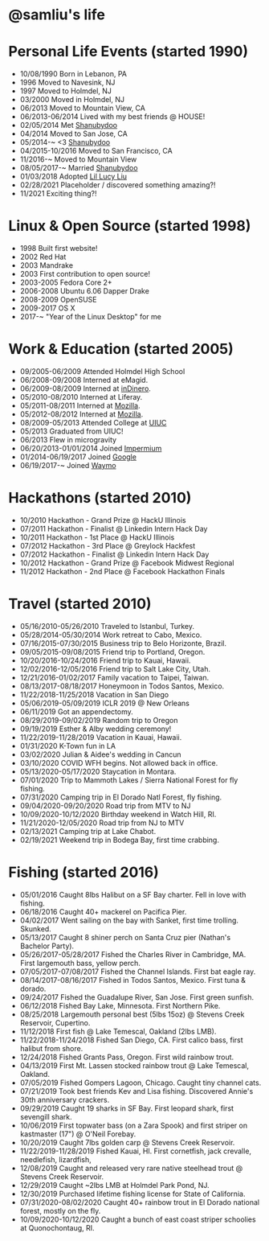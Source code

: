 @samliu's life
===============

# Personal Life Events (started 1990)

- 10/08/1990 Born in Lebanon, PA
- 1996 Moved to Navesink, NJ
- 1997 Moved to Holmdel, NJ
- 03/2000 Moved in Holmdel, NJ
- 06/2013 Moved to Mountain View, CA
- 06/2013-06/2014 Lived with my best friends @ HOUSE!
- 02/05/2014 Met [Shanubydoo](https://www.instagram.com/shanubydoo)
- 04/2014 Moved to San Jose, CA
- 05/2014-~ <3 [Shanubydoo](https://www.instagram.com/shanubydoo)
- 04/2015-10/2016 Moved to San Francisco, CA
- 11/2016-~ Moved to Mountain View
- 08/05/2017-~ Married [Shanubydoo](https://www.instagram.com/shanubydoo)
- 01/03/2018 Adopted [Lil Lucy Liu](https://www.instagram.com/lillucyliu)
- 02/28/2021 Placeholder / discovered something amazing?!
- 11/2021 Exciting thing?!

# Linux & Open Source (started 1998)

- 1998 Built first website!
- 2002 Red Hat
- 2003 Mandrake
- 2003 First contribution to open source!
- 2003-2005 Fedora Core 2+
- 2006-2008 Ubuntu 6.06 Dapper Drake
- 2008-2009 OpenSUSE
- 2009-2017 OS X
- 2017-~ "Year of the Linux Desktop" for me

# Work & Education (started 2005)

- 09/2005-06/2009 Attended Holmdel High School
- 06/2008-09/2008 Interned at eMagid.
- 06/2009-08/2009 Interned at [inDinero](http://www.indinero.com).
- 05/2010-08/2010 Interned at Liferay.
- 05/2011-08/2011 Interned at [Mozilla](http://www.mozilla.org).
- 05/2012-08/2012 Interned at [Mozilla](http://www.mozilla.org).
- 08/2009-05/2013 Attended College at [UIUC](http://www.illinois.edu)
- 05/2013 Graduated from UIUC!
- 06/2013 Flew in microgravity
- 06/20/2013-01/01/2014 Joined [Impermium](http://www.impermium.com)
- 01/2014-06/19/2017 Joined [Google](http://www.google.com)
- 06/19/2017-~ Joined [Waymo](https://www.waymo.com)

# Hackathons (started 2010)

- 10/2010 Hackathon - Grand Prize @ HackU Illinois
- 07/2011 Hackathon - Finalist @ Linkedin Intern Hack Day
- 10/2011 Hackathon - 1st Place @ HackU Illinois
- 07/2012 Hackathon - 3rd Place @ Greylock Hackfest
- 07/2012 Hackathon - Finalist @ Linkedin Intern Hack Day
- 10/2012 Hackathon - Grand Prize @ Facebook Midwest Regional
- 11/2012 Hackathon - 2nd Place @ Facebook Hackathon Finals

# Travel (started 2010)

- 05/16/2010-05/26/2010 Traveled to Istanbul, Turkey.
- 05/28/2014-05/30/2014 Work retreat to Cabo, Mexico.
- 07/16/2015-07/30/2015 Business trip to Belo Horizonte, Brazil.
- 09/05/2015-09/08/2015 Friend trip to Portland, Oregon.
- 10/20/2016-10/24/2016 Friend trip to Kauai, Hawaii.
- 12/02/2016-12/05/2016 Friend trip to Salt Lake City, Utah.
- 12/21/2016-01/02/2017 Family vacation to Taipei, Taiwan.
- 08/13/2017-08/18/2017 Honeymoon in Todos Santos, Mexico.
- 11/22/2018-11/25/2018 Vacation in San Diego
- 05/06/2019-05/09/2019 ICLR 2019 @ New Orleans
- 06/11/2019 Got an appendectomy.
- 08/29/2019-09/02/2019 Random trip to Oregon
- 09/19/2019 Esther & Alby wedding ceremony!
- 11/22/2019-11/28/2019 Vacation in Kauai, Hawaii.
- 01/31/2020 K-Town fun in LA
- 03/02/2020 Julian & Aidee's wedding in Cancun
- 03/10/2020 COVID WFH begins. Not allowed back in office.
- 05/13/2020-05/17/2020 Staycation in Montara.
- 07/01/2020 Trip to Mammoth Lakes / Sierra National Forest for fly fishing.
- 07/31/2020 Camping trip in El Dorado Natl Forest, fly fishing.
- 09/04/2020-09/20/2020 Road trip from MTV to NJ
- 10/09/2020-10/12/2020 Birthday weekend in Watch Hill, RI.
- 11/21/2020-12/05/2020 Road trip from NJ to MTV
- 02/13/2021 Camping trip at Lake Chabot.
- 02/19/2021 Weekend trip in Bodega Bay, first time crabbing.

# Fishing (started 2016)

- 05/01/2016 Caught 8lbs Halibut on a SF Bay charter. Fell in love with fishing.
- 06/18/2016 Caught 40+ mackerel on Pacifica Pier.
- 04/02/2017 Went sailing on the bay with Sanket, first time trolling. Skunked.
- 05/13/2017 Caught 8 shiner perch on Santa Cruz pier (Nathan's Bachelor Party).
- 05/26/2017-05/28/2017 Fished the Charles River in Cambridge, MA. First largemouth bass, yellow perch.
- 07/05/2017-07/08/2017 Fished the Channel Islands. First bat eagle ray.
- 08/14/2017-08/16/2017 Fished in Todos Santos, Mexico. First tuna & dorado.
- 09/24/2017 Fished the Guadalupe River, San Jose. First green sunfish.
- 06/12/2018 Fished Bay Lake, Minnesota. First Northern Pike.
- 08/25/2018 Largemouth personal best (5lbs 15oz) @ Stevens Creek Reservoir, Cupertino.
- 11/12/2018 First fish @ Lake Temescal, Oakland (2lbs LMB).
- 11/22/2018-11/24/2018 Fished San Diego, CA. First calico bass, first halibut from shore.
- 12/24/2018 Fished Grants Pass, Oregon. First wild rainbow trout.
- 04/13/2019 First Mt. Lassen stocked rainbow trout @ Lake Temescal, Oakland.
- 07/05/2019 Fished Gompers Lagoon, Chicago. Caught tiny channel cats.
- 07/21/2019 Took best friends Kev and Lisa fishing. Discovered Annie's 30th anniversary crackers.
- 09/29/2019 Caught 19 sharks in SF Bay. First leopard shark, first sevengill shark.
- 10/06/2019 First topwater bass (on a Zara Spook) and first striper on kastmaster (17") @ O'Neil Forebay.
- 10/20/2019 Caught 7lbs golden carp @ Stevens Creek Reservoir.
- 11/22/2019-11/28/2019 Fished Kauai, HI. First cornetfish, jack crevalle, needlefish, lizardfish,
- 12/08/2019 Caught and released very rare native steelhead trout @ Stevens Creek Reservoir.
- 12/29/2019 Caught ~2lbs LMB at Holmdel Park Pond, NJ.
- 12/30/2019 Purchased lifetime fishing license for State of California.
- 07/31/2020-08/02/2020 Caught 40+ rainbow trout in El Dorado national forest, mostly on the fly.
- 10/09/2020-10/12/2020 Caught a bunch of east coast striper schoolies at Quonochontaug, RI.
